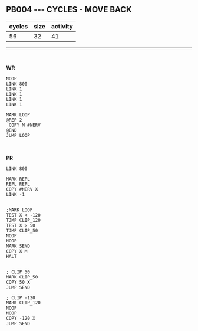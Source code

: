 ## PB004 --- CYCLES - MOVE BACK

| cycles | size | activity |
| ------ | ---- | -------- |
| 56 | 32 | 41 |
<hr>
<br>

**WR**

```
NOOP
LINK 800
LINK 1
LINK 1
LINK 1
LINK 1

MARK LOOP
@REP 2
 COPY M #NERV
@END
JUMP LOOP
```

<br>

**PR**

```
LINK 800

MARK REPL
REPL REPL
COPY #NERV X
LINK -1


;MARK LOOP
TEST X < -120
TJMP CLIP_120
TEST X > 50
TJMP CLIP_50
NOOP
NOOP
MARK SEND
COPY X M
HALT


; CLIP 50
MARK CLIP_50
COPY 50 X
JUMP SEND

; CLIP -120
MARK CLIP_120
NOOP
NOOP
COPY -120 X
JUMP SEND
```
